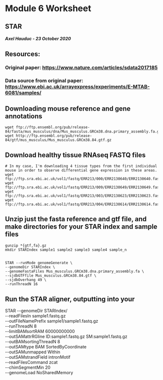 # Module 6 Worksheet
## STAR
#### *Axel Hauduc - 23 October 2020*

## Resources:
### Original paper: https://www.nature.com/articles/sdata2017185
### Data source from original paper: https://www.ebi.ac.uk/arrayexpress/experiments/E-MTAB-6081/samples/

## Downloading mouse reference and gene annotations
```
wget ftp://ftp.ensembl.org/pub/release-84/fasta/mus_musculus/dna/Mus_musculus.GRCm38.dna.primary_assembly.fa.gz
wget http://ftp.ensembl.org/pub/release-84/gtf/mus_musculus/Mus_musculus.GRCm38.84.gtf.gz
```

## Download healthy tissue RNAseq FASTQ files
```
# In my case, I'm downloading 4 tissue types from the first individual mouse in order to observe differential gene expression in these areas. 
wget ftp://ftp.sra.ebi.ac.uk/vol1/fastq/ERR213/000/ERR2130640/ERR2130640.fastq.gz
wget ftp://ftp.sra.ebi.ac.uk/vol1/fastq/ERR213/009/ERR2130649/ERR2130649.fastq.gz
wget ftp://ftp.sra.ebi.ac.uk/vol1/fastq/ERR213/003/ERR2130623/ERR2130623.fastq.gz
wget ftp://ftp.sra.ebi.ac.uk/vol1/fastq/ERR213/004/ERR2130614/ERR2130614.fastq.gz
```
## Unzip just the fasta reference and gtf file, and make directories for your STAR index and sample files   
```
gunzip *{gtf,fa}.gz
mkdir STARIndex sample1 sample2 sample3 sample4 sample_n
```
## 
```
STAR --runMode genomeGenerate \
--genomeDir STARIndex \
--genomeFastaFiles Mus_musculus.GRCm38.dna.primary_assembly.fa \
--sjdbGTFfile Mus_musculus.GRCm38.84.gtf \
--sjdbOverhang 49 \
--runThreadN 16
```

## Run the STAR aligner, outputting into your 
STAR --genomeDir STARIndex/ \
--readFilesIn sample1.fastq.gz \
--outFileNamePrefix sample1/sample1.fastq.gz \
--runThreadN 8 \
--limitBAMsortRAM 60000000000 \
--outSAMattrRGline ID:sample1.fastq.gz SM:sample1.fastq.gz \
--outBAMsortingThreadN 8 \
--outSAMtype BAM SortedByCoordinate \
--outSAMunmapped Within \
--outSAMstrandField intronMotif \
--readFilesCommand zcat \
--chimSegmentMin 20 \
--genomeLoad NoSharedMemory
```
